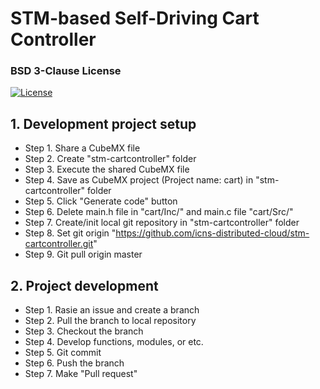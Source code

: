 # STM-based Self-Driving Cart Controller 
### BSD 3-Clause License
[![License](https://img.shields.io/badge/License-BSD%203--Clause-orange.svg)](https://opensource.org/licenses/BSD-3-Clause)  

## 1. Development project setup
* Step 1. Share a CubeMX file
* Step 2. Create "stm-cartcontroller" folder
* Step 3. Execute the shared CubeMX file
* Step 4. Save as CubeMX project (Project name: cart) in "stm-cartcontroller" folder
* Step 5. Click "Generate code" button
* Step 6. Delete main.h file in "cart/Inc/" and main.c file "cart/Src/"
* Step 7. Create/init local git repository in "stm-cartcontroller" folder
* Step 8. Set git origin "https://github.com/icns-distributed-cloud/stm-cartcontroller.git"
* Step 9. Git pull origin master

## 2. Project development
* Step 1. Rasie an issue and create a branch
* Step 2. Pull the branch to local repository
* Step 3. Checkout the branch
* Step 4. Develop functions, modules, or etc.
* Step 5. Git commit
* Step 6. Push the branch
* Step 7. Make "Pull request"
